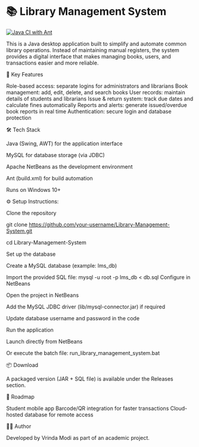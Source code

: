 
# 📚 Library Management System

[![Java CI with Ant](https://github.com/Vrindamodi/Library-Management-System/actions/workflows/ant.yml/badge.svg)](https://github.com/Vrindamodi/Library-Management-System/actions/workflows/ant.yml)



This is a Java desktop application built to simplify and automate common library operations. Instead of maintaining manual registers, the system provides a digital interface that makes managing books, users, and transactions easier and more reliable.

🚀 Key Features

Role-based access: separate logins for administrators and librarians
Book management: add, edit, delete, and search books
User records: maintain details of students and librarians
Issue & return system: track due dates and calculate fines automatically
Reports and alerts: generate issued/overdue book reports in real time
Authentication: secure login and database protection

🛠️ Tech Stack

Java (Swing, AWT) for the application interface

MySQL for database storage (via JDBC)

Apache NetBeans as the development environment

Ant (build.xml) for build automation

Runs on Windows 10+

⚙️ Setup Instructions:

Clone the repository

git clone https://github.com/your-username/Library-Management-System.git

cd Library-Management-System

Set up the database

Create a MySQL database (example: lms_db)

Import the provided SQL file:
mysql -u root -p lms_db < db.sql
Configure in NetBeans

Open the project in NetBeans

Add the MySQL JDBC driver (lib/mysql-connector.jar) if required

Update database username and password in the code

Run the application

Launch directly from NetBeans

Or execute the batch file:
run_library_management_system.bat

📦 Download

A packaged version (JAR + SQL file) is available under the Releases section.

🔮 Roadmap

Student mobile app
Barcode/QR integration for faster transactions
Cloud-hosted database for remote access

👨‍💻 Author

Developed by Vrinda Modi as part of an academic project.
